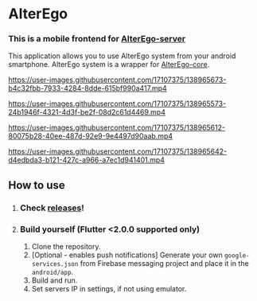 # AlterEgo

### This is a mobile frontend for [AlterEgo-server](https://github.com/KMielnik/AlterEgo-server)

This application allows you to use AlterEgo system from your android smartphone.
AlterEgo system is a wrapper for [AlterEgo-core](https://github.com/KMielnik/AlterEgo-core).

https://user-images.githubusercontent.com/17107375/138965673-b4c32fbb-7933-4284-8dde-615bf990a417.mp4

https://user-images.githubusercontent.com/17107375/138965573-24b1946f-4321-4d3f-be2f-08d2c61d4469.mp4

https://user-images.githubusercontent.com/17107375/138965612-80075b28-40ee-487d-92e9-9e4497d90aab.mp4

https://user-images.githubusercontent.com/17107375/138965642-d4edbda3-b121-427c-a966-a7ec1d941401.mp4

## How to use

1. ### Check [releases](https://github.com/KMielnik/Alterego/releases/)!
1. ### Build yourself (Flutter <2.0.0 supported only)
   1. Clone the repository.
   1. [Optional - enables push notifications] Generate your own ```google-services.json``` from Firebase messaging project and place it in the ```android/app```.
   1. Build and run.
   1. Set servers IP in settings, if not using emulator.
